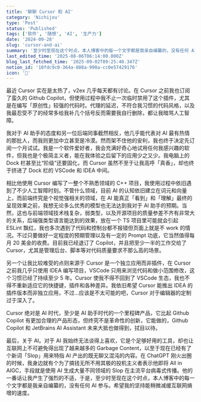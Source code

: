```yaml
---
title: '聊聊 Cursor 和 AI'
category: 'Nichijou'
type: 'Post'
status: 'Published'
tags: ['软件', '随想', 'AI', '生产力']
date: '2024-09-28'
slug: 'cursor-and-ai'
summary: '至少时至现在这个时点，本人博客中的每一个文字都是我亲自编纂的，没有任何 AI 参与。希望我的坚持能稍微减缓互联网熵增的速度。'
last_edited_time: '2025-08-06T06:14:00.000Z'
blog_last_fetched_time: '2025-09-02T09:25:40.347Z'
notion_id: '10fdc9c0-364a-808a-990a-cc0e57429176'
icon: '🚽'
---
```


最近 Cursor 实在是太热了，v2ex 几乎每天都有讨论。在 Cursor 之前我也订阅了蛮久的 Github Copilot，但使用过程中我不止一次临时禁用了这个插件，尤其是在编写「原创性」较强的代码时。代理的延迟，不符合我习惯的代码风格，以及我最忍受不了的经常多给我补几个括号反而需要我自行删除，都让我暗骂人工智障。

我对于 AI 助手的态度和另一位后端同事截然相反，他几乎能代表对 AI 最有热情的那批人，而我则更加中立甚至是冷漠。然而架不住他的安利，我也终于决定先订阅一个月试试。我是一个软件爱好者，我会充满好奇心地试用任何我感兴趣的软件，但我也是个极简主义者，能在我体验之后留下的应用少之又少。我电脑上的 Dock 栏甚至比“阶级”还要固化，而 Cursor 虽然不至于让我高呼「真香」，却也终于挤进了 Dock 栏的 VSCode 和 IDEA 中间。

相比他使用 Cursor 编写了一整个不熟悉领域的 C++ 项目，我使用过程中依旧遇到了不少人工智障时刻。不管什么领域，目前 AI 的认知依旧建立在词元和向量上，而前端终究是个视觉强相关的领域，在 AI 能真正「看到」和「理解」最终的呈现效果之前，我想无论多么优秀的模型也无法达到我对于 AI 助手的预期。当然，这也与前端领域技术栈复杂，弱类型，以及开源项目的质量参差不齐有非常大的关系，后端强类型语言能达到的效果，放在一个 TS 项目里可能就会引起 ESLint 飘红，我也多次遇到了代码和控制台都不报错但页面上就是不 work 的情况。不过只要做好一定程度的预期管理以及有一定的 Prompt 功底，它当然值得每月 20 美金的收费。目前我已经退订了 Copilot，并且把至少一半的工作交给了 Cursor，尤其是管理后台、脚本等对代码质量要求不那么高的场景。

另一个让我比较难受的点则来源于 Cursor 是一个独立应用而非插件，在 Cursor 之前我几乎只使用 IDEA 编写项目，VSCode 只用来浏览代码和做小范围修改，这个习惯已经了持续至少 5 年。Cursor 使我不得不回到了 VSCode 生态，我也不得不重新适应它的快捷键，插件和各种差异。我依旧希望 Cursor 能推出 IDEA 的插件版本而非独立应用，不过…应该是不太可能的吧，Cursor 对于编辑器的定制过于深入了。

Cursor 绝对是 AI 时代，至少是 AI 助手时代的一个里程碑产品，它比起 Github Copilot 有更加合理的产品形态，但终究不是革命性的创新，它能做的，Github Copilot 和 JetBrains AI Assistant 未来大抵也做得到，拭目以待。

最后，关于 AI。对于 AI 我始终无法谈得上喜欢，它是个足够好用的工具，却也让互联网上不可避免得出现了越来越多的 Garbage Content，以至于现在已经有了个新词「Slop」用来特指 AI 产出的既无聊又混沌的内容。在 ChatGPT 刚火出圈的时候，我身边就有个为了搞钱无所不用其极的投机主义者表示他即将 All in AIGC，手段就是使用 AI 生成大量不同领域的 Slop 在主流平台病毒式传播。他的一番话让我产生了强烈的不适，于是，至少时至现在这个时点，本人博客中的每一个文字都是我亲自编纂的，没有任何 AI 参与。希望我的坚持能稍微减缓互联网熵增的速度。
